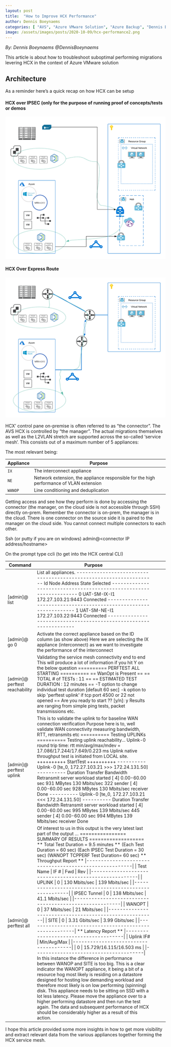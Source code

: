 ```yaml
---
layout: post
title:  "How to Improve HCX Performance"
author: Dennis Boeynaems
categories: [ "AVS", "Azure VMware Solution", "Azure Backup", "Dennis Boeynaems", "VMWare", "HCX", "HCX Performance", "Hybrid Cloud Interconnect" ]
image: /assets/images/posts/2020-10-09/hcx-performance2.png
---
```


*By: Dennis Boeynaems @DennisBoeynaems*

This article is about how to troubleshoot suboptimal performing migrations levering HCX in the context of Azure VMware solution

## Architecture

As a reminder here’s a quick recap on how HCX can be setup

#### HCX over IPSEC (only for the purpose of running proof of concepts/tests or demos

![HCX over IPSEC](/assets/images/posts/2020-10-09/hcx-performance1.png)

#### HCX Over Express Route
![HCX over Express Route](/assets/images/posts/2020-10-09/hcx-performance2.png)

HCX’ control pane on-premise is often referred to as “the connector”.  The AVS HCX is controlled by “the manager”.
The actual migrations themselves as well as the L2VLAN stretch are supported across the so-called ‘service mesh’.  This consists out of a maximum number of 5 appliances:

The most relevant being:

| Appliance   | Purpose                                                                                   	|
| ----------- | -------------------------------------------------------------------------------------------	|
| `IX`       	| The interconnect appliance                                                                	|
| `NE`      	| Network extension, the appliance responsible for the high   performance of VLAN extension 	|
| `WANOP`   	| Line conditioning and deduplication                                                       	|


Getting access and see how they perform is done by accessing the connector (the manager, on the cloud side is not accessible through SSH) directly on-prem.  Remember the connector is on-prem, the manager is in the cloud.  There is one connector on the source side it is paired to the manager on the cloud side.  You cannot connect multiple connectors to each other. 

Ssh (or putty if you are on windows) admin@<connector IP address/hostname>

On the prompt type ccli (to get into the HCX central CLI)

|      Command                                	|      Purpose                                                                                                                                                                                                                                                                                                                                                                                                                                                                                                                                                                                                                                                                                                                                                                                                                                                                                                                                                                                                                                                                                                                                                                                                                                                                                                                                                                                                                                                                                                                                                                                                                                                                                                                                                                                                                                                                                                                                                                                                                                                              	|   	|   	|   	|
|---------------------------------------------	|---------------------------------------------------------------------------------------------------------------------------------------------------------------------------------------------------------------------------------------------------------------------------------------------------------------------------------------------------------------------------------------------------------------------------------------------------------------------------------------------------------------------------------------------------------------------------------------------------------------------------------------------------------------------------------------------------------------------------------------------------------------------------------------------------------------------------------------------------------------------------------------------------------------------------------------------------------------------------------------------------------------------------------------------------------------------------------------------------------------------------------------------------------------------------------------------------------------------------------------------------------------------------------------------------------------------------------------------------------------------------------------------------------------------------------------------------------------------------------------------------------------------------------------------------------------------------------------------------------------------------------------------------------------------------------------------------------------------------------------------------------------------------------------------------------------------------------------------------------------------------------------------------------------------------------------------------------------------------------------------------------------------------------------------------------------------------	|---	|---	|---	|
|           [admin]@ list                     	|           List all appliances.           ------------------------------------------------------------------     Id Node Address State Selected      ------------------------------------------------------------------     0  UAT-SM-IX-I1 172.27.103.21:9443 Connected     ------------------------------------------------------------------     1 UAT-SM-NE-I1 172.27.103.22:9443 Connected     ------------------------------------------------------------------                                                                                                                                                                                                                                                                                                                                                                                                                                                                                                                                                                                                                                                                                                                                                                                                                                                                                                                                                                                                                                                                                                                                                                                                                                                                                                                                                                                                                                                                                                                                                                                                     	|   	|   	|   	|
|           [admin]@ go 0                     	|           Activate the correct appliance based on   the ID column (as show above)     Here we are selecting the IX appliance   (interconnect) as we want to investigate the performance of the interconnect                                                                                                                                                                                                                                                                                                                                                                                                                                                                                                                                                                                                                                                                                                                                                                                                                                                                                                                                                                                                                                                                                                                                                                                                                                                                                                                                                                                                                                                                                                                                                                                                                                                                                                                                                                                                                                                               	|   	|   	|   	|
|           [admin]@ perftest reachability    	|           Validating the service mesh   connectivity end to end     This will produce a lot of   information if you hit Y on the below question                 ========== PERFTEST ALL STARTING  ==========           == WanOpt is Present ==     == TOTAL # of TESTs : 11 ==     == ESTIMATED  TEST DURATION :  12 minutes ==       -T option to change individual test duration [default 60 sec]       -k option to skip 'perftest uplink' if tcp port 4500 or 22 not   opened     == Are you ready to start ?? [y/n]: y                 Results are ranging from simple   ping tests, packet transmissions etc.                                                                                                                                                                                                                                                                                                                                                                                                                                                                                                                                                                                                                                                                                                                                                                                                                                                                                                                                                                                                                                                                                                                                                                                                                                                                                                                                                                                                                                                       	|   	|   	|   	|
|           [admin]@   perftest uplink        	|           This   is to validate the uplink to for baseline WAN connection verification     Purpose   here is to, well validate WAN connectivity measuring bandwidth,      RTT,   retransmits etc                       ========== Testing UPLINKs ==========     Testing uplink reachability...     Uplink-0 round trip time:     rtt min/avg/max/mdev = 17.086/17.244/17.649/0.223 ms           Uplink native  throughput test is initiated   from LOCAL site.     ++++++++++ StartTest ++++++++++           ---------- Uplink-0 [te_0, 172.27.103.21   >>> 172.24.131.50] ----------               Duration           Transfer       Bandwidth       Retransmit     server workload started     [  4]   0.00-60.00    sec   931 MBytes   130 Mbits/sec    322               sender     [  4]   0.00-60.00    sec   928 MBytes   130   Mbits/sec                    receiver     Done     ---------- Uplink-0 [te_0, 172.27.103.21   <<< 172.24.131.50] ----------               Duration           Transfer     Bandwidth         Retransmit     server workload started     [  4]   0.00-60.00    sec   995 MBytes   139 Mbits/sec    445               sender     [  4]   0.00-60.00    sec   994 MBytes   139   Mbits/sec                    receiver     Done                                                                                                                                                                                                                                                                                                                                                                                                                                                                                                                                                                                                                                                                                                                                                                                                       	|   	|   	|   	|
|           [admin]@ perftest all             	|           Of   interest to us in this output is the very latest last part of the output                 …     ================ SUMMARY OF RESULTS ===================     ** Total Test Duration = 9.5 minutes **         (Each Test Duration  = 60 sec)         (Each IPSEC Test Duration  = 30 sec)         (WANOPT TCPPERF Test Duration= 60 sec)     ** Throughput Report **     \|-------------------------------------------------------\|     \| Test Name    \| IF # \|   Fwd            \|   Rev            \|     \|-------------------------------------------------------\|     \| UPLINK       \| 0    \|   130 Mbits/sec  \| 139 Mbits/sec  \|     \|-------------------------------------------------------\|     \| IPSEC Tunnel \| 0    \| 138 Mbits/sec  \| 41.1   Mbits/sec \|     \|-------------------------------------------------------\|     \| WANOPT       \| 0    \|   37 Mbits/sec   \| 21 Mbits/sec   \|     \|-------------------------------------------------------\|     \| SITE         \|   0    \| 3.31 Gbits/sec \| 3.99 Gbits/sec \|     \|-------------------------------------------------------\|     ** Latency Report **     \|--------------------------------------\|     \| Uplink IF# \|   Min/Avg/Max               \|     \|--------------------------------------\|     \| 0          \|   15.729/16.115/16.503 ms \|     \|--------------------------------------\|                 In   this instance the difference in performance between WANOP and SITE is too   big.       This   is a clear indicator the WANOPT appliance, it being a bit of a resource hog   most likely is residing on a datastore designed for hosting low demanding   workload and therefore most likely is on low performing (spinning) disk.       This   appliance needs to be sitting on SSD with a lot less latency. Please move the   appliance over to a higher performing datastore and then run the test again.   The data and subsequent performance of HCX   should be considerably higher as a result of this action.          	|   	|   	|   	|

I hope this article provided some more insights in how to get more visibility and extract relevant data from the various appliances together forming the HCX service mesh.

